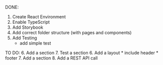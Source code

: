 DONE: 
1. Create React Environment
2. Enable TypeScript
3. Add Storybook
4. Add correct folder structure (with pages and components)
5. Add Testing
    * add simple test

TO DO: 
6. Add a section 
7. Test a section 
6. Add a layout
    * include header
    * footer
7. Add a section
8. Add a REST API call